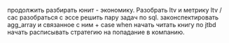 продолжить разбирать юнит - экономику. Разобрать ltv и метрику ltv / cac 
разобраться с эссе 
решить пару задач по sql. законспектировать agg_array и связанное с ним + case when 
начать читать книгу по jtbd
начать расписывать стратегию на попадание в компанию. 